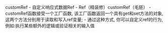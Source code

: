 customRef
    - 自定义响应式数据Ref
    - Ref（精装修）customRef（毛胚）
        - customRef函数接受一个工厂函数, 该工厂函数返回一个具有get和set方法的对象,
        这两个方法分别用于读取和写入ref变量; 
        - 通过这种方式, 你可以自定义ref的行为,例如:执行某些额外的逻辑或验证相关的输入值

    
    